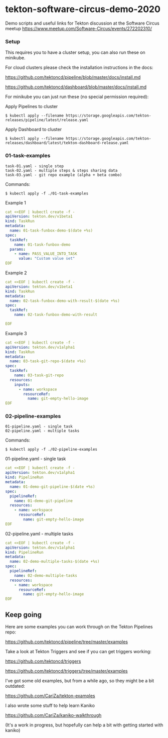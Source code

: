 # tekton-software-circus-demo-2020

Demo scripts and useful links for Tekton discussion at the Software Circus meetup https://www.meetup.com/Software-Circus/events/272202310/ 

### Setup

This requires you to have a cluster setup, you can also run these on minikube.

For cloud clusters please check the installation instructions in the docs:

https://github.com/tektoncd/pipeline/blob/master/docs/install.md

https://github.com/tektoncd/dashboard/blob/master/docs/install.md

For minikube you can just run these (no special permission required):

Apply Pipelines to cluster

    $ kubectl apply --filename https://storage.googleapis.com/tekton-releases/pipeline/latest/release.yaml

Apply Dashboard to cluster

    $ kubectl apply --filename https://storage.googleapis.com/tekton-releases/dashboard/latest/tekton-dashboard-release.yaml

### 01-task-examples

    task-01.yaml - single step
    task-02.yaml - multiple steps & steps sharing data
    task-03.yaml - git repo example (alpha + beta combo)

Commands:

    $ kubectl apply -f ./01-task-examples

Example 1

```yaml
cat <<EOF | kubectl create -f -
apiVersion: tekton.dev/v1beta1
kind: TaskRun
metadata:
  name: 01-task-funbox-demo-$(date +%s)
spec:
  taskRef:
    name: 01-task-funbox-demo
  params:
    - name: PASS_VALUE_INTO_TASK
      value: "Custom value set"
EOF
```

Example 2

```yaml
cat <<EOF | kubectl create -f -
apiVersion: tekton.dev/v1beta1
kind: TaskRun
metadata:
  name: 02-task-funbox-demo-with-result-$(date +%s)
spec:
  taskRef:
    name: 02-task-funbox-demo-with-result

EOF
```

Example 3

```yaml
cat <<EOF | kubectl create -f -
apiVersion: tekton.dev/v1alpha1
kind: TaskRun
metadata:
  name: 03-task-git-repo-$(date +%s)
spec:
  taskRef:
    name: 03-task-git-repo
  resources:
    inputs:
      - name: workspace
        resourceRef:
          name: git-empty-hello-image
EOF
```

### 02-pipeline-examples

    01-pipeline.yaml - single task
    02-pipeline.yaml - multiple tasks

Commands:

    $ kubectl apply -f ./02-pipeline-examples

01-pipeline.yaml - single task

```yaml
cat <<EOF | kubectl create -f -
apiVersion: tekton.dev/v1alpha1
kind: PipelineRun
metadata:
  name: 01-demo-git-pipeline-$(date +%s)
spec:
  pipelineRef:
    name: 01-demo-git-pipeline
  resources:
    - name: workspace
      resourceRef:
        name: git-empty-hello-image
EOF
```

02-pipeline.yaml - multiple tasks

```yaml
cat <<EOF | kubectl create -f -
apiVersion: tekton.dev/v1alpha1
kind: PipelineRun
metadata:
  name: 02-demo-multiple-tasks-$(date +%s)
spec:
  pipelineRef:
    name: 02-demo-multiple-tasks
  resources:
    - name: workspace
      resourceRef:
        name: git-empty-hello-image
EOF
```
## Keep going

Here are some examples you can work through on the Tekton Pipelines repo:

https://github.com/tektoncd/pipeline/tree/master/examples

Take a look at Tekton Triggers and see if you can get triggers working:

https://github.com/tektoncd/triggers

https://github.com/tektoncd/triggers/tree/master/examples

I've got some old examples, but from a while ago, so they might be a bit outdated:

https://github.com/CariZa/tekton-examples

I also wrote some stuff to help learn Kaniko

https://github.com/CariZa/kaniko-walkthrough

(It's a work in progress, but hopefully can help a bit with getting started with kaniko)
